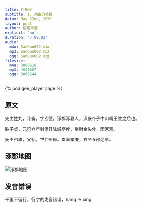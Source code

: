 ```yaml
---
title: 刘备传
subtitle: 1. 刘备的祖籍
datum: May 22nd, 2020
layout: post
author: 熠熠声慧
explicit: 'no'
duration: '7:09.82'
audio:
  m4a: SanGuo002.m4a
  mp3: SanGuo002.mp3
  ogg: SanGuo002.ogg
filesize:
  m4a: 3806610
  mp3: 4859087
  ogg: 3066244
---
```


<!---
The filesize block above can be deleted, if your audio files are hosted within the episodes directory.
It is only necessary for hosting remotely.
-->

{% podigee_player page %}

## 原文
先主姓刘，讳备，字玄德，涿郡涿县人，汉景帝子中山靖王胜之后也。

胜子贞，元狩六年封涿县陆城亭侯，坐酎金失侯，因家焉。

先主祖雄，父弘，世仕州郡。雄举孝廉，官至东郡范令。

## 涿郡地图
![涿郡地图](../../../img/mapOfZhuoState.jpg)

## 发音错误
千里不留行，行字的发音错误，hang -> xing

